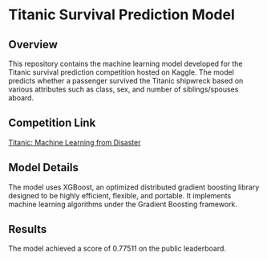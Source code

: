 # Titanic Survival Prediction Model

## Overview
This repository contains the machine learning model developed for the Titanic survival prediction competition hosted on Kaggle. The model predicts whether a passenger survived the Titanic shipwreck based on various attributes such as class, sex, and number of siblings/spouses aboard.

## Competition Link
[Titanic: Machine Learning from Disaster](https://www.kaggle.com/competitions/titanic/overview)

## Model Details
The model uses XGBoost, an optimized distributed gradient boosting library designed to be highly efficient, flexible, and portable. It implements machine learning algorithms under the Gradient Boosting framework.

## Results
The model achieved a score of 0.77511 on the public leaderboard.

